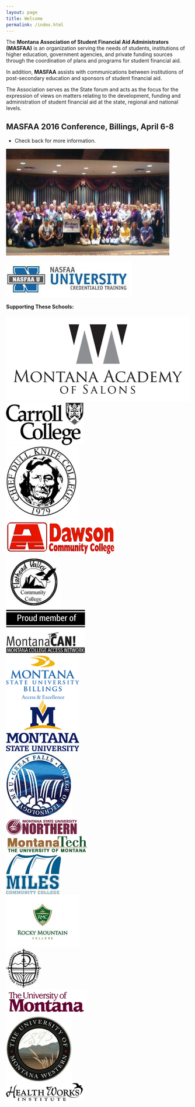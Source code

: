 ```yaml
---
layout: page
title: Welcome
permalink: /index.html
---
```


The **Montana Association of Student Financial Aid Administrators (MASFAA)** is an organization serving the needs of students, institutions of higher education, government agencies, and private funding sources through the coordination of plans and programs for student financial aid.

In addition, **MASFAA** assists with communications between institutions of post-secondary education and sponsors of student financial aid.

The Association serves as the State forum and acts as the focus for the expression of views on matters relating to the development, funding and administration of student financial aid at the state, regional and national levels.


## MASFAA 2016 Conference, Billings, April 6-8

*   Check back for more information.

<div class="col-md-12">
  <div class="row">
    <div class="col-md-6 pull-left">
    <p>
      <img src="/assets/images/5482337e3f7f0b6.jpg" class="img-responsive center-block" alt="MASFAA"/>
    </p>
    <p>
      <a href="http://www.nasfaa.org/university" target="_blank">
        <img src="/assets/images/nasfaa_u_chart.jpg" class="img-responsive center-block" alt="NASFAA"/>
      </a>
    </p>
  </div>
    <div class="col-md-6 text-center">
  <h4 class="prepend-top" style="padding-top:0px;margin-top:0px;">Supporting These Schools:</h4>
    <div id="slides" class="text-center" >
      <div class="item"><img class="img-responsive center-block" src="/assets/images/rotate/AcademyLogo.jpg" alt="Academy Logo" /></div>
      <div class="item"><img class="img-responsive center-block" src="/assets/images/rotate/carrollCollege.jpg" alt="Carroll College"/></div>
      <div class="item"><img class="img-responsive center-block" src="/assets/images/rotate/Chief_Dull_Knife_College_logo.jpg" alt="Chief Dull Knife College"/></div>
      <div class="item"><img class="img-responsive center-block" src="/assets/images/rotate/Dawson-CC.gif" alt="Dawson CC"/></div>
      <div class="item"><img class="img-responsive center-block" src="/assets/images/rotate/FVCC.jpg" alt="FVCC"/></div>
      <div class="item"><img class="img-responsive center-block" src="/assets/images/rotate/MCAN.png" alt="MCAN"/></div>
      <div class="item"><img class="img-responsive center-block" src="/assets/images/rotate/MSU-Billings.gif" alt="MSU Billings"/></div>
      <div class="item"><img class="img-responsive center-block" src="/assets/images/rotate/MSU-Bozeman.gif" alt="MSU Bozeman"/></div>
      <div class="item"><img class="img-responsive center-block" src="/assets/images/rotate/MSU-GF.jpg" alt="MSU GF"/></div>
      <div class="item"><img class="img-responsive center-block" src="/assets/images/rotate/MSU-N.gif" alt="MSU Northern"/></div>
      <div class="item"><img class="img-responsive center-block" src="/assets/images/rotate/MT-Tech.gif" alt="MT Tech"/></div>
      <div class="item"><img class="img-responsive center-block" src="/assets/images/rotate/MilesCC.jpg" alt="Miles CC"/></div>
      <div class="item"><img class="img-responsive center-block" src="/assets/images/rotate/RockyMountainCollege.jpg" alt="Rocky Mountain College"/></div>
      <div class="item"><img class="img-responsive center-block" src="/assets/images/rotate/UGF.jpg" alt="UGF"/></div>
      <div class="item"><img class="img-responsive center-block" src="/assets/images/rotate/UM-Missoula.gif" alt="UM Missoula"/></div>
      <div class="item"><img class="img-responsive center-block" src="/assets/images/rotate/UM-Western.gif" alt="UM Western"/></div>
      <div class="item"><img class="img-responsive center-block" src="/assets/images/rotate/healthworks.gif" alt="Health Works"/></div>
    </div>
  </div>
  </div>
</div>